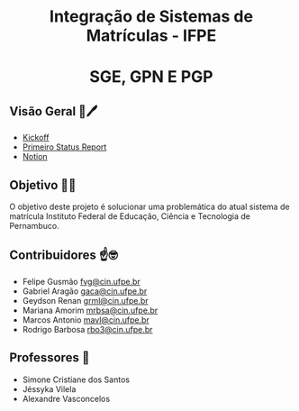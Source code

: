 <h1 align="center"> Integração de Sistemas de Matrículas - IFPE </h1>
<h1 align="center"> SGE, GPN E PGP   </h1>

## Visão Geral :memo:🖊️
-   [Kickoff](https://github.com/gabrielaragao01/projeto-sistemas-integrados/tree/main/KickOff)
-   [Primeiro Status Report](https://github.com/gabrielaragao01/projeto-sistemas-integrados/tree/main/Primeiro%20Status%20Report)
-   [Notion](https://www.notion.so/Integra-o-de-Sistemas-IFPE-ec21be0f3d6744208923725738b729d1?pvs=4)

## Objetivo 🗿🍷
O objetivo deste projeto é solucionar uma problemática do atual sistema de matrícula Instituto Federal de Educação, Ciência e Tecnologia de Pernambuco.

## Contribuidores ☝️🤓
 - Felipe Gusmão <fvg@cin.ufpe.br>
 - Gabriel Aragão <gaca@cin.ufpe.br>
 - Geydson Renan <grml@cin.ufpe.br> 
 - Mariana Amorim <mrbsa@cin.ufpe.br>
 - Marcos Antonio <mavl@cin.ufpe.br>
 - Rodrigo Barbosa <rbo3@cin.ufpe.br>

## Professores 📏
 - Simone Cristiane dos Santos
 - Jéssyka Vilela
 - Alexandre Vasconcelos
